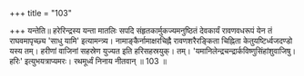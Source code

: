 +++
title = "103"

+++
यन्तेति॥ हरेरिन्द्रस्य यन्ता मातलिः सपदि संहृतकार्मुकज्यमनुष्ठितं देवकार्यं रावणवधरूपं येन तं राघवमापृच्छ्य 'साधु यामि' इत्यामन्त्र्य। नामाङ्कैर्नामाक्षरचिह्नै रावणशरैरङ्किता चिह्निता केतुयष्टिर्ध्वजदण्डो यस्य तम्। हरीणां वाजिनां सहस्रेण युज्यत इति हरिसहस्रयुक्। तम्। 'यमानिलेन्द्रचन्द्रार्कविष्णुसिंहांशुवाजिषु। हरिः' इत्युभयत्राप्यमरः। रथमूर्ध्वं निनाय नीतवान् ॥ 103 ॥